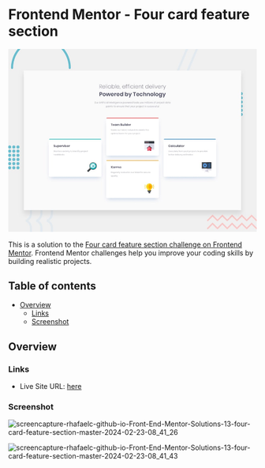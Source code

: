 # Frontend Mentor - Four card feature section

![Design preview for the Four card feature section coding challenge](./design/desktop-preview.jpg)

This is a solution to the [Four card feature section challenge on Frontend Mentor](https://www.frontendmentor.io/challenges/four-card-feature-section-weK1eFYK). Frontend Mentor challenges help you improve your coding skills by building realistic projects.

## Table of contents

- [Overview](#overview)
  - [Links](#links)
  - [Screenshot](#screenshot)

## Overview

### Links

- Live Site URL: [here](https://rhafaelc.github.io/Front-End-Mentor-Solutions/13-four-card-feature-section-master/)

### Screenshot
![screencapture-rhafaelc-github-io-Front-End-Mentor-Solutions-13-four-card-feature-section-master-2024-02-23-08_41_26](https://github.com/rhafaelc/Front-End-Mentor-Solutions/assets/109317539/a0ecbfe2-597e-4fa0-af90-8581da577550)

![screencapture-rhafaelc-github-io-Front-End-Mentor-Solutions-13-four-card-feature-section-master-2024-02-23-08_41_43](https://github.com/rhafaelc/Front-End-Mentor-Solutions/assets/109317539/e15d04cd-fafd-41bc-96a2-fd7ec0914a8c)
